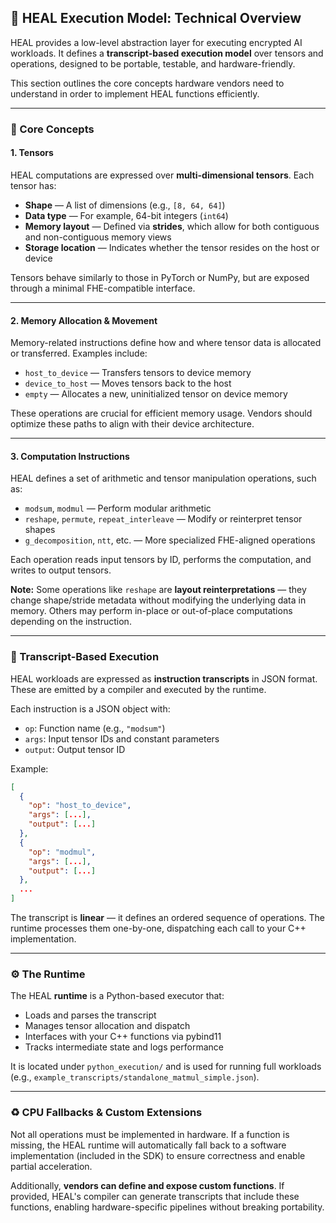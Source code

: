 
## 🧠 HEAL Execution Model: Technical Overview

HEAL provides a low-level abstraction layer for executing encrypted AI workloads. It defines a **transcript-based execution model** over tensors and operations, designed to be portable, testable, and hardware-friendly.

This section outlines the core concepts hardware vendors need to understand in order to implement HEAL functions efficiently.

---

### 📐 Core Concepts

#### 1. **Tensors**

HEAL computations are expressed over **multi-dimensional tensors**. Each tensor has:

- **Shape** — A list of dimensions (e.g., `[8, 64, 64]`)
- **Data type** — For example, 64-bit integers (`int64`)
- **Memory layout** — Defined via **strides**, which allow for both contiguous and non-contiguous memory views
- **Storage location** — Indicates whether the tensor resides on the host or device

Tensors behave similarly to those in PyTorch or NumPy, but are exposed through a minimal FHE-compatible interface.

---

#### 2. **Memory Allocation & Movement**

Memory-related instructions define how and where tensor data is allocated or transferred. Examples include:

- `host_to_device` — Transfers tensors to device memory
- `device_to_host` — Moves tensors back to the host
- `empty` — Allocates a new, uninitialized tensor on device memory

These operations are crucial for efficient memory usage. Vendors should optimize these paths to align with their device architecture.

---

#### 3. **Computation Instructions**

HEAL defines a set of arithmetic and tensor manipulation operations, such as:

- `modsum`, `modmul` — Perform modular arithmetic
- `reshape`, `permute`, `repeat_interleave` — Modify or reinterpret tensor shapes
- `g_decomposition`, `ntt`, etc. — More specialized FHE-aligned operations

Each operation reads input tensors by ID, performs the computation, and writes to output tensors. 

**Note:** Some operations like `reshape` are **layout reinterpretations** — they change shape/stride metadata without modifying the underlying data in memory. Others may perform in-place or out-of-place computations depending on the instruction.

---

### 📄 Transcript-Based Execution

HEAL workloads are expressed as **instruction transcripts** in JSON format. These are emitted by a compiler and executed by the runtime.

Each instruction is a JSON object with:
- `op`: Function name (e.g., `"modsum"`)
- `args`: Input tensor IDs and constant parameters
- `output`: Output tensor ID

Example:
```json
[
  {
    "op": "host_to_device",
    "args": [...],
    "output": [...]
  },
  {
    "op": "modmul",
    "args": [...],
    "output": [...]
  },
  ...
]
```

The transcript is **linear** — it defines an ordered sequence of operations. The runtime processes them one-by-one, dispatching each call to your C++ implementation.

---

### ⚙️ The Runtime

The HEAL **runtime** is a Python-based executor that:

- Loads and parses the transcript
- Manages tensor allocation and dispatch
- Interfaces with your C++ functions via pybind11
- Tracks intermediate state and logs performance

It is located under `python_execution/` and is used for running full workloads (e.g., `example_transcripts/standalone_matmul_simple.json`).

---

### ♻️ CPU Fallbacks & Custom Extensions

Not all operations must be implemented in hardware. If a function is missing, the HEAL runtime will automatically fall back to a software implementation (included in the SDK) to ensure correctness and enable partial acceleration.

Additionally, **vendors can define and expose custom functions**. If provided, HEAL's compiler can generate transcripts that include these functions, enabling hardware-specific pipelines without breaking portability.
